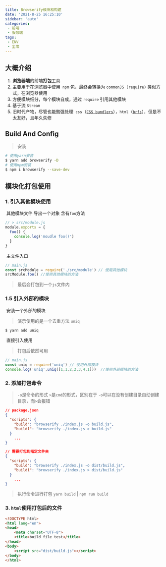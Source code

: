 ```yaml
---
title: Browserify模块和构建
date: '2021-8-25 16:25:10'
sidebar: 'auto'
categories:
 - 前端
 - 服务端
tags:
 - ENV
 - 尘埃
---
```


## 大概介绍

1. **浏览器端**的前端**打包**工具
2. 主要用于在浏览器中使用` npm` 包，最终会转换为 `commonJS (require)` 类似方式，在浏览器使用
3. 方便模块细分，每个模块自成，通过 `require` 引用其他模块
4. 基于流 `Stream`
5. 旧时代产物，尽管也能勉强处理` css`（[`CSS bundlers`](https://github.com/browserify/awesome-browserify#css-bundlers)），`html`（[`brfs`](https://github.com/browserify/brfs)），但是不太友好，且年久失修

## **Build And Config**

> 安装

```bash
# 使用yarn安装
$ yarn add browserify -D
# 使用npm安装
$ npm i browserify --save-dev
```

## 模块化打包使用

### 	1. 引入其他模块使用

​		其他模块文件 导出一个对象 含有`foo`方法

```js
// > src/module.js
module.exports = {
  foo() {
    console.log('moudle foo()')
  }
}
```

​		主文件入口

```js
// main.js
const srcModule = require('./src/module') // 使用其他模块
srcModule.foo() //使用其他模块的方法
```

> 最后会打包到一个`js`文件内

### 1.5 引入外部的模块

​		安装一个外部的模块 

>  演示使用的是一个去重方法 `uniq`

```bash
$ yarn add uniq
```

​		直接引入使用

> 打包后依然可用

```js
// main.js
const uniq = require('uniq') // 使用外部模块
console.log('uniq',uniq([1,1,2,2,3,4,1]))  //使用外部模块的方法
```

### 2. 添加打包命令

> `-o`是命令的形式  `>`是`cmd`的形式，区别在于 `-o`可以在没有创建目录自动创建目录，而`>`会报错

```json
// package.json
{
  "scripts": {
    "build": "browserify ./index.js -o build.js",
    "build1": "browserify ./index.js > build.js"
  }
    ...
}

// 需要打包到指定文件夹
{
  "scripts": {
    "build": "browserify ./index.js -o dist/build.js",
    "build1": "browserify ./index.js > dist/build.js"
  }
    ...
}
```

> 执行命令进行打包 `yarn build` | `npm run build`

### 3. `html`使用打包后的文件

```html
<!DOCTYPE html>
<html lang="en">
<head>
    <meta charset="UTF-8">
    <title>build file test</title>
</head>
<body>
    <script src="dist/build.js"></script>
</body>
</html>
```

